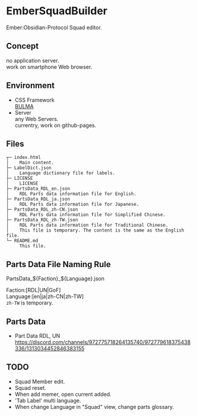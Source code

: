 # EmberSquadBuilder
Ember:Obsidian-Protocol Squad editor.

## Concept
no application server.  
work on smartphone Web browser.  

## Environment
- CSS Framework  
  [BULMA](https://bulma.io/)
- Server  
  any Web Servers.  
  currentry, work on github-pages.  

## Files
```
┬─ index.html
│    Main content.
├─ LabelDict.json
│    Language dictionary file for labels.
├─ LICENSE
│    LICENSE
├─ PartsData_RDL_en.json
│    RDL Parts data information file for English.
├─ PartsData_RDL_ja.json
│    RDL Parts data information file for Japanese.
├─ PartsData_RDL_zh-CN.json
│    RDL Parts data information file for Simplified Chinese.
├─ PartsData_RDL_zh-TW.json
│    RDL Parts data information file for Traditional Chinese.
│    This file is temporary. The content is the same as the English file.
└─ README.md
     This file.
```

## Parts Data File Naming Rule
PartsData_${Faction}_${Language}.json

Faction:[RDL|UN|GoF]  
Language:[en|ja|zh-CN|zh-TW]  
`zh-TW` is temporary.

## Parts Data
- Part Data RDL, UN
  https://discord.com/channels/972775718264135740/972779618375438336/1313034452846383155

## TODO
- Squad Member edit.
- Squad reset.
- When add memer, open current added.
- 'Tab Label' multi language.
- When change Language in "Squad" view, change parts glossary.
